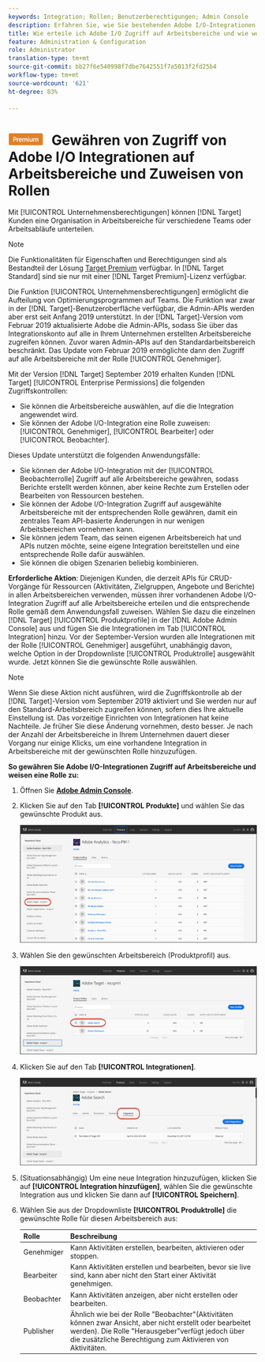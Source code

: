 ```yaml
---
keywords: Integration; Rollen; Benutzerberechtigungen; Admin Console
description: Erfahren Sie, wie Sie bestehenden Adobe I/O-Integrationen Zugriff auf alle Arbeitsbereiche mit der gewünschten Rolle in Adobe Target gewähren.
title: Wie erteile ich Adobe I/O Zugriff auf Arbeitsbereiche und wie weise ich Rollen zu?
feature: Administration & Configuration
role: Administrator
translation-type: tm+mt
source-git-commit: bb27f6e540998f7dbe7642551f7a5013f2fd25b4
workflow-type: tm+mt
source-wordcount: '621'
ht-degree: 83%

---
```



# ![PREMIUM](/help/assets/premium.png) Gewähren von Zugriff von Adobe I/O Integrationen auf Arbeitsbereiche und Zuweisen von Rollen

Mit [!UICONTROL Unternehmensberechtigungen] können [!DNL Target] Kunden eine Organisation in Arbeitsbereiche für verschiedene Teams oder Arbeitsabläufe unterteilen.

>[!NOTE]
>
>Die Funktionalitäten für Eigenschaften und Berechtigungen sind als Bestandteil der Lösung [Target Premium](/help/c-intro/intro.md#premium) verfügbar. In [!DNL Target Standard] sind sie nur mit einer [!DNL Target Premium]-Lizenz verfügbar.

Die Funktion [!UICONTROL Unternehmensberechtigungen] ermöglicht die Aufteilung von Optimierungsprogrammen auf Teams. Die Funktion war zwar in der [!DNL Target]-Benutzeroberfläche verfügbar, die Admin-APIs werden aber erst seit Anfang 2019 unterstützt. In der [!DNL Target]-Version vom Februar 2019 aktualisierte Adobe die Admin-APIs, sodass Sie über das Integrationskonto auf alle in Ihrem Unternehmen erstellten Arbeitsbereiche zugreifen können. Zuvor waren Admin-APIs auf den Standardarbeitsbereich beschränkt. Das Update vom Februar 2019 ermöglichte dann den Zugriff auf alle Arbeitsbereiche mit der Rolle [!UICONTROL Genehmiger].

Mit der Version [!DNL Target] September 2019 erhalten Kunden [!DNL Target] [!UICONTROL Enterprise Permissions] die folgenden Zugriffskontrollen:

* Sie können die Arbeitsbereiche auswählen, auf die die Integration angewendet wird.
* Sie können der Adobe I/O-Integration eine Rolle zuweisen: [!UICONTROL Genehmiger], [!UICONTROL Bearbeiter] oder [!UICONTROL Beobachter].

Dieses Update unterstützt die folgenden Anwendungsfälle:

* Sie können der Adobe I/O-Integration mit der [!UICONTROL Beobachterrolle] Zugriff auf alle Arbeitsbereiche gewähren, sodass Berichte erstellt werden können, aber keine Rechte zum Erstellen oder Bearbeiten von Ressourcen bestehen.
* Sie können der Adobe I/O-Integration Zugriff auf ausgewählte Arbeitsbereiche mit der entsprechenden Rolle gewähren, damit ein zentrales Team API-basierte Änderungen in nur wenigen Arbeitsbereichen vornehmen kann.
* Sie können jedem Team, das seinen eigenen Arbeitsbereich hat und APIs nutzen möchte, seine eigene Integration bereitstellen und eine entsprechende Rolle dafür auswählen.
* Sie können die obigen Szenarien beliebig kombinieren.

**Erforderliche Aktion**: Diejenigen Kunden, die derzeit APIs für CRUD-Vorgänge für Ressourcen (Aktivitäten, Zielgruppen, Angebote und Berichte) in allen Arbeitsbereichen verwenden, müssen ihrer vorhandenen Adobe I/O-Integration Zugriff auf alle Arbeitsbereiche erteilen und die entsprechende Rolle gemäß dem Anwendungsfall zuweisen. Wählen Sie dazu die einzelnen [!DNL Target] [!UICONTROL Produktprofile] in der [!DNL Adobe Admin Console] aus und fügen Sie die Integrationen im Tab [!UICONTROL Integration] hinzu. Vor der September-Version wurden alle Integrationen mit der Rolle [!UICONTROL Genehmiger] ausgeführt, unabhängig davon, welche Option in der Dropdownliste [!UICONTROL Produktrolle] ausgewählt wurde. Jetzt können Sie die gewünschte Rolle auswählen.

>[!NOTE]
>
>Wenn Sie diese Aktion nicht ausführen, wird die Zugriffskontrolle ab der [!DNL Target]-Version vom September 2019 aktiviert und Sie werden nur auf den Standard-Arbeitsbereich zugreifen können, sofern dies Ihre aktuelle Einstellung ist. Das vorzeitige Einrichten von Integrationen hat keine Nachteile. Je früher Sie diese Änderung vornehmen, desto besser. Je nach der Anzahl der Arbeitsbereiche in Ihrem Unternehmen dauert dieser Vorgang nur einige Klicks, um eine vorhandene Integration in Arbeitsbereiche mit der gewünschten Rolle hinzuzufügen.

**So gewähren Sie Adobe I/O-Integrationen Zugriff auf Arbeitsbereiche und weisen eine Rolle zu:**

1. Öffnen Sie **[Adobe Admin Console](https://adminconsole.adobe.com)**.

1. Klicken Sie auf den Tab **[!UICONTROL Produkte]** und wählen Sie das gewünschte Produkt aus.

   ![Produkt in Adobe Admin Console auswählen](/help/administrating-target/c-user-management/property-channel/assets/io-choose-product.png)

1. Wählen Sie den gewünschten Arbeitsbereich (Produktprofil) aus.

   ![Produktprofil auswählen](/help/administrating-target/c-user-management/property-channel/assets/io-select-product-profile.png)

1. Klicken Sie auf den Tab **[!UICONTROL Integrationen]**.

   ![Tab „Integrationen“](/help/administrating-target/c-user-management/property-channel/assets/integrations-tab.png)

1. (Situationsabhängig) Um eine neue Integration hinzuzufügen, klicken Sie auf **[!UICONTROL Integration hinzufügen]**, wählen Sie die gewünschte Integration aus und klicken Sie dann auf **[!UICONTROL Speichern]**.

1. Wählen Sie aus der Dropdownliste **[!UICONTROL Produktrolle]** die gewünschte Rolle für diesen Arbeitsbereich aus:

   | Rolle | Beschreibung |
   |--- |--- |
   | Genehmiger | Kann Aktivitäten erstellen, bearbeiten, aktivieren oder stoppen. |
   | Bearbeiter | Kann Aktivitäten erstellen und bearbeiten, bevor sie live sind, kann aber nicht den Start einer Aktivität genehmigen. |
   | Beobachter | Kann Aktivitäten anzeigen, aber nicht erstellen oder bearbeiten. |
   | Publisher | Ähnlich wie bei der Rolle &quot;Beobachter&quot;(Aktivitäten können zwar Ansicht, aber nicht erstellt oder bearbeitet werden). Die Rolle &quot;Herausgeber&quot;verfügt jedoch über die zusätzliche Berechtigung zum Aktivieren von Aktivitäten. |

